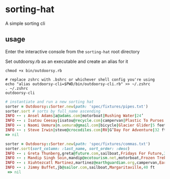 # sorting-hat

A simple sorting cli

## usage

Enter the interactive console from the `sorting-hat` root directory

Set outdoorsy.rb as an executable and create an alias for it

```
chmod +x bin/outdoorsy.rb

# replace zshrc with .bshrc or whichever shell config you're using
echo "alias outdoorsy-cli=$PWD/bin/outdoorsy-cli.rb" >> ~/.zshrc
. ~/.zshrc
outdoorsy-cli
```

```ruby
# instantiate and run a new sorting hat
sorter = Outdoorsy::Sorter.new(path: 'spec/fixtures/pipes.txt')
sorter.sort # sorts by full_name ascending
INFO -- : Ansel Adams|a@adams.com|motorboat|Rushing Water|24’
INFO -- : Isatou Ceesay|isatou@recycle.com|campervan|Plastic To Purses|20’
INFO -- : Naomi Uemura|n.uemura@gmail.com|bicycle|Glacier Glider|5 feet
INFO -- : Steve Irwin|steve@crocodiles.com|RV|G’Day For Adventure|32 ft
=> nil

sorter = Outdoorsy::Sorter.new(path: 'spec/fixtures/commas.txt')
sorter.sort(sort_column: :last_name, sort_order: :desc)
INFO -- : Greta Thunberg,greta@future.com,sailboat,Fridays For Future,32’
INFO -- : Mandip Singh Soin,mandip@ecotourism.net,motorboat,Frozen Trekker,32’
INFO -- : Xiuhtezcatl Martinez,martinez@earthguardian.org,campervan,Earth Guardian,28 feet
INFO -- : Jimmy Buffet,jb@sailor.com,sailboat,Margaritaville,40 ft
 => nil 
```
